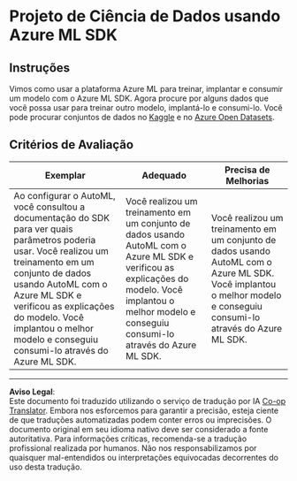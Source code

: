 <!--
CO_OP_TRANSLATOR_METADATA:
{
  "original_hash": "386efdbc19786951341f6956247ee990",
  "translation_date": "2025-08-27T17:54:15+00:00",
  "source_file": "5-Data-Science-In-Cloud/19-Azure/assignment.md",
  "language_code": "br"
}
-->
# Projeto de Ciência de Dados usando Azure ML SDK

## Instruções

Vimos como usar a plataforma Azure ML para treinar, implantar e consumir um modelo com o Azure ML SDK. Agora procure por alguns dados que você possa usar para treinar outro modelo, implantá-lo e consumi-lo. Você pode procurar conjuntos de dados no [Kaggle](https://kaggle.com) e no [Azure Open Datasets](https://azure.microsoft.com/services/open-datasets/catalog?WT.mc_id=academic-77958-bethanycheum&ocid=AID3041109).

## Critérios de Avaliação

| Exemplar | Adequado | Precisa de Melhorias |
|----------|----------|----------------------|
|Ao configurar o AutoML, você consultou a documentação do SDK para ver quais parâmetros poderia usar. Você realizou um treinamento em um conjunto de dados usando AutoML com o Azure ML SDK e verificou as explicações do modelo. Você implantou o melhor modelo e conseguiu consumi-lo através do Azure ML SDK. | Você realizou um treinamento em um conjunto de dados usando AutoML com o Azure ML SDK e verificou as explicações do modelo. Você implantou o melhor modelo e conseguiu consumi-lo através do Azure ML SDK. | Você realizou um treinamento em um conjunto de dados usando AutoML com o Azure ML SDK. Você implantou o melhor modelo e conseguiu consumi-lo através do Azure ML SDK. |

---

**Aviso Legal**:  
Este documento foi traduzido utilizando o serviço de tradução por IA [Co-op Translator](https://github.com/Azure/co-op-translator). Embora nos esforcemos para garantir a precisão, esteja ciente de que traduções automatizadas podem conter erros ou imprecisões. O documento original em seu idioma nativo deve ser considerado a fonte autoritativa. Para informações críticas, recomenda-se a tradução profissional realizada por humanos. Não nos responsabilizamos por quaisquer mal-entendidos ou interpretações equivocadas decorrentes do uso desta tradução.